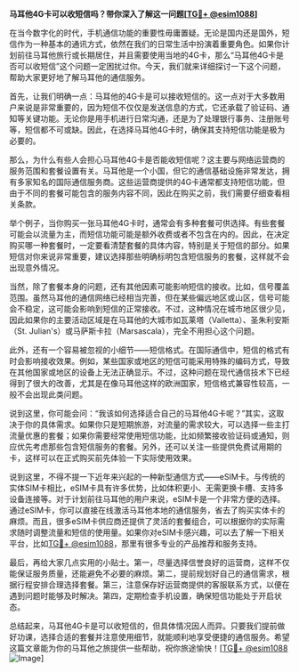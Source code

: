 **马耳他4G卡可以收短信吗？带你深入了解这一问题[[TG💪+ @esim1088](https://t.me/s/esim1088)]**

在当今数字化的时代，手机通信功能的重要性毋庸置疑。无论是国内还是国外，短信作为一种基本的通讯方式，依然在我们的日常生活中扮演着重要角色。如果你计划前往马耳他旅行或长期居住，并且需要使用当地的4G卡，那么“马耳他4G卡是否可以收短信”这个问题一定困扰过你。今天，我们就来详细探讨一下这个问题，帮助大家更好地了解马耳他的通信服务。

首先，让我们明确一点：马耳他的4G卡是可以接收短信的。这一点对于大多数用户来说是非常重要的，因为短信不仅仅是发送信息的方式，它还承载了验证码、通知等关键功能。无论你是用手机进行日常沟通，还是为了处理银行事务、注册账号等，短信都不可或缺。因此，在选择马耳他4G卡时，确保其支持短信功能是极为必要的。

那么，为什么有些人会担心马耳他4G卡是否能收短信呢？这主要与网络运营商的服务范围和套餐设置有关。马耳他是一个小国，但它的通信基础设施非常发达，拥有多家知名的国际通信服务商。这些运营商提供的4G卡通常都支持短信功能，但由于不同的套餐可能包含的服务内容不同，因此在购买之前，我们需要仔细查看相关条款。

举个例子，当你购买一张马耳他4G卡时，通常会有多种套餐可供选择。有些套餐可能会以流量为主，而短信功能可能是额外收费或者不包含在内的。因此，在决定购买哪一种套餐时，一定要看清楚套餐的具体内容，特别是关于短信的部分。如果短信对你来说非常重要，建议选择那些明确标明包含短信服务的套餐，这样就不会出现意外情况。

当然，除了套餐本身的问题，还有其他因素可能影响短信的接收。比如，信号覆盖范围。虽然马耳他的通信网络已经相当完善，但在某些偏远地区或山区，信号可能会不稳定，这可能会影响到短信的正常接收。不过，这种情况在城市地区很少见，因此如果你的主要活动区域是在马耳他的大城市如瓦莱塔（Valletta）、圣朱利安斯（St. Julian's）或马萨斯卡拉（Marsascala），完全不用担心这个问题。

此外，还有一个容易被忽视的小细节——短信格式。在国际通信中，短信的格式有时会影响接收效果。例如，某些国家或地区的短信可能采用特殊的编码方式，导致在其他国家或地区的设备上无法正确显示。不过，这种问题在现代通信技术下已经得到了很大的改善，尤其是在像马耳他这样的欧洲国家，短信格式兼容性较高，一般不会出现此类问题。

说到这里，你可能会问：“我该如何选择适合自己的马耳他4G卡呢？”其实，这取决于你的具体需求。如果你只是短期旅游，对流量的需求较大，可以选择一些主打流量优惠的套餐；如果你需要经常使用短信功能，比如频繁接收验证码或通知，则应优先考虑那些包含短信服务的套餐。另外，还可以关注一些提供免费试用期的卡，这样可以在正式购买前先体验一下实际使用效果。

说到这里，不得不提一下近年来兴起的一种新型通信方式——eSIM卡。与传统的实体SIM卡相比，eSIM卡具有许多优势，比如体积更小、无需更换卡槽、支持多设备连接等。对于计划前往马耳他的用户来说，eSIM卡是一个非常方便的选择。通过eSIM卡，你可以直接在线激活马耳他本地的通信服务，省去了购买实体卡的麻烦。而且，很多eSIM卡供应商还提供了灵活的套餐组合，可以根据你的实际需求随时调整流量和短信的使用量。如果你对eSIM卡感兴趣，可以去了解一下相关平台，比如[TG💪+ @esim1088](https://t.me/s/esim1088)，那里有很多专业的产品推荐和服务支持。

最后，再给大家几点实用的小贴士。第一，尽量选择信誉良好的运营商，这样不仅能保证服务质量，还能避免不必要的麻烦。第二，提前规划好自己的通信需求，根据行程安排合理选择套餐。第三，注意保存好运营商提供的客服联系方式，以便在遇到问题时能够及时解决。第四，定期检查手机设置，确保短信功能处于开启状态。

总结起来，马耳他4G卡是可以收短信的，但具体情况因人而异。只要我们提前做好功课，选择合适的套餐并注意使用细节，就能顺利地享受便捷的通信服务。希望这篇文章能为你的马耳他之旅提供一些帮助，祝你旅途愉快！[[TG💪+ @esim1088](https://t.me/s/esim1088) ![Image](https://i.postimg.cc/4NQfJmqS/Snipaste-2025-05-13-00-14-12.png)]